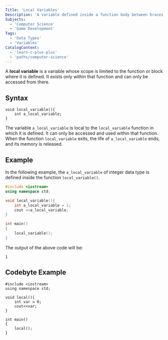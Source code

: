 ```yaml
---
Title: 'Local Variables'
Description: 'A variable defined inside a function body between braces is called a local variable.'
Subjects:
  - 'Computer Science'
  - 'Game Development'
Tags:
  - 'Data Types'
  - 'Variables'
CatalogContent:
  - 'learn-c-plus-plus'
  - 'paths/computer-science'
---
```


A **local variable** is a variable whose scope is limited to the function or block where it is defined. It exists only within that function and can only be accessed from there.

## Syntax

```pseudo
void local_variable(){
    int a_local_variable;
}
```

The variable `a_local_variable` is local to the `local_variable` function in which it is defined. It can only be accessed and used within that function. When the function `local_variable` exits, the life of `a_local_variable` ends, and its memory is released.

## Example

In the following example, the `a_local_variable` of integer data type is defined inside the function `local_variable()`.

```cpp
#include <iostream>
using namespace std;

void local_variable(){
    int a_local_variable = 1;
    cout <<a_local_variable;
}

int main() 
{
    local_variable();
}
```

The output of the above code will be:

```shell
1
```

## Codebyte Example

```codebyte/cpp
#include <iostream>
using namespace std;

void local(){
    int var = 0;
    cout<<var;
}

int main() 
{
    local();  
}
```
